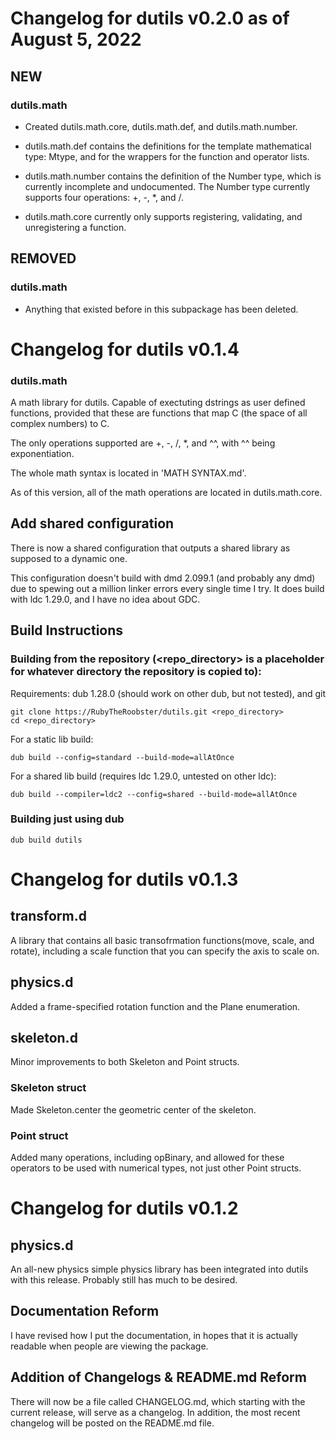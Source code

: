 # Changelog for dutils v0.2.0 as of August 5, 2022

## NEW

### dutils.math

-  Created dutils.math.core, dutils.math.def, and dutils.math.number.

-  dutils.math.def contains the definitions for the template mathematical type:  Mtype, and for the wrappers for the function and operator lists.

-  dutils.math.number contains the definition of the Number type, which is currently incomplete and undocumented.
   The Number type currently supports four operations: +, -, *, and /.

-  dutils.math.core currently only supports registering, validating, and unregistering a function.

## REMOVED

### dutils.math

-  Anything that existed before in this subpackage has been deleted.

# Changelog for dutils v0.1.4
### dutils.math

A math library for dutils.  Capable of exectuting dstrings as user defined functions, provided that these
are functions that map C (the space of all complex numbers) to C.

The only operations supported are +, -, /, *, and ^^, with ^^ being exponentiation.

The whole math syntax is located in 'MATH SYNTAX.md'.

As of this version, all of the math operations are located in dutils.math.core.

## Add shared configuration

There is now a shared configuration that outputs a shared library as supposed to a dynamic one.

This configuration doesn't build with dmd 2.099.1 (and probably any dmd) due to spewing out a million
linker errors every single time I try.  It does build with ldc 1.29.0, and I have no idea about GDC.

## Build Instructions

### Building from the repository (<repo_directory> is a placeholder for whatever directory the repository is copied to):

Requirements: dub 1.28.0 (should work on other dub, but not tested), and git

    git clone https://RubyTheRoobster/dutils.git <repo_directory>
    cd <repo_directory>

For a static lib build:

    dub build --config=standard --build-mode=allAtOnce

For a shared lib build (requires ldc 1.29.0, untested on other ldc):

    dub build --compiler=ldc2 --config=shared --build-mode=allAtOnce

### Building just using dub

    dub build dutils

# Changelog for dutils v0.1.3
## transform.d
A library that contains all basic transofrmation functions(move, scale, and rotate), including a scale function that you can specify the axis to scale on.
## physics.d
Added a frame-specified rotation function and the Plane enumeration.
## skeleton.d
Minor improvements to both Skeleton and Point structs.
### Skeleton struct
Made Skeleton.center the geometric center of the skeleton.
### Point struct
Added many operations, including opBinary, and allowed for these operators to be used with numerical types, not just other Point structs.

# Changelog for dutils v0.1.2
## physics.d
An all-new physics simple physics library has been integrated into dutils with this release.  Probably still has much to be desired.
## Documentation Reform
I have revised how I put the documentation, in hopes that it is actually readable when people are viewing the package.
## Addition of Changelogs & README.md Reform
There will now be a file called CHANGELOG.md, which starting with the current release, will serve as a changelog.  In addition, the most recent changelog will be posted on the README.md file.
